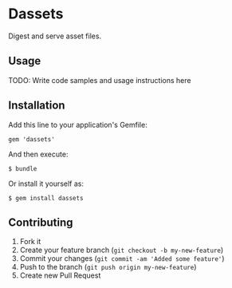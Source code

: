 # Dassets

Digest and serve asset files.

## Usage

TODO: Write code samples and usage instructions here

## Installation

Add this line to your application's Gemfile:

    gem 'dassets'

And then execute:

    $ bundle

Or install it yourself as:

    $ gem install dassets

## Contributing

1. Fork it
2. Create your feature branch (`git checkout -b my-new-feature`)
3. Commit your changes (`git commit -am 'Added some feature'`)
4. Push to the branch (`git push origin my-new-feature`)
5. Create new Pull Request
